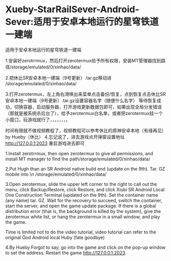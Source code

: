 # Xueby-StarRailSever-Android-Sever:适用于安卓本地运行的星穹铁道一建端
适用于安卓本地运行的星穹铁道一建端

1.安装好zerotrrmux，然后打开zerotermux给予所有权限，安装MT管理器找到路径/storage/emulated/0/xinhao/data/          

2.把休比SR安卓本地一建端（9号更新）.tar.gz移动进
/storage/emulated/0/xinhao/data/


3.打开zerotermux，左上角右滑唤出来菜单点击备份/恢复，点到恢复点击休比SR安卓本地一建端（9号更新）.tar.gz设置容器名字（随便什么名字）
等待恢复成功，切换容器，启动服务器，打开游戏更新数据包即可，如果出现全局分发错误（那就是被系统杀后台了），给予zerotermux白名单，或者把zerotermux挂一个小窗口，玩游戏就行了，，，，，，，，


时间有限就不做视频教程了，视频教程可以参考休比的原神安卓本地（有缘再见）
                               by Hueby（休比）
 4.忘记说了，进去游戏点开弹窗设置地址
 http://127.0.0.1:2023   重启游戏进去即可

 

 1.Install zerotrrmux, then open zerotermux to give all permissions, and install MT manager to find the path/storage/emulated/0/xinhao/data/

 
 2.Put Hugh than an SR Android native build end (update on the 9th). Tar. GZ mobile into \n /storage/emulated/0/xinhao/data/


 
 3.Open zerotermux, slide the upper left corner to the right to call out the menu, click Backup/Restore, click Restore, and click Xiubi SR Android Local One Construction Terminal (updated on the 9th). Set the container name (any name) tar. GZ. Wait for the recovery to succeed, switch the container, start the server, and open the game update package. If there is a global distribution error (that is, the background is killed by the system), give the zerotermux white list, or hang the zerotermux in a small window, and play the game. 
 
 Time is limited not to do the video tutorial, video tutorial can refer to the original God Android local Huby (fate goodbye)


 4.By Hueby Forgot to say, go into the game and click on the pop-up window to set the address. Restart the game http://127.0.0.1:2023.
